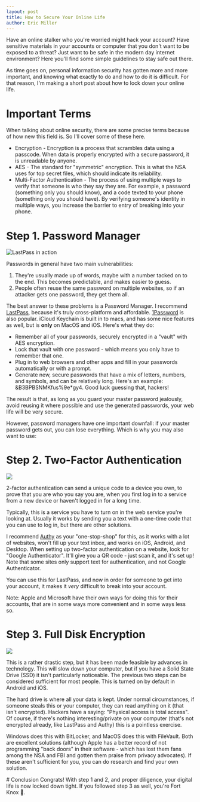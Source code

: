 ```yaml
---
layout: post
title: How to Secure Your Online Life
author: Eric Miller
---
```


Have an online stalker who you're worried might hack your account? Have sensitive materials in your accounts or computer
that you don't want to be exposed to a threat? Just want to be safe in the modern day internet environment? Here you'll
find some simple guidelines to stay safe out there.

As time goes on, personal information security has gotten more and more important, and knowing what exactly to do and
how to do it is difficult. For that reason, I'm making a short post about how to lock down your online life.

# Important Terms
When talking about online security, there are some precise terms because of how new this field is. So I'll cover some of
these here.

* Encryption - Encryption is a process that scrambles data using a passcode. When data is properly encrypted with a secure password, it is unreadable by anyone.
* AES - The standard for "symmetric" encryption. This is what the NSA uses for top secret files, which should indicate its reliability.
* Multi-Factor Authentication - The process of using multiple ways to verify that someone is who they say they are. For example,  a password (something only you should know), and a code texted to your phone (something only you should have). By verifying someone's identity in multiple ways, you increase the barrier to entry of breaking into your phone.

# Step 1. Password Manager
![LastPass in action](/{{site.post_images_path}}/2017-01-17-LastPass.png)

Passwords in general have two main vulnerabilities:

1. They're usually made up of words, maybe with a number tacked on to the end. This becomes predictable, and makes easier to guess.
2. People often reuse the same password on multiple websites, so if an attacker gets one password, they get them all.

The best answer to these problems is a Password Manager. I recommend [LastPass](https://lastpass.com), because it's truly cross-platform and affordable. [1Password](https://1password.com) is also popular. iCloud Keychain is built in to macs, and has some nice features as well, but is **only** on MacOS and iOS. Here's what they do:

* Remember all of your passwords, securely encrypted in a "vault" with AES encryption.
* Lock that vault with one password - which means you only have to remember that one.
* Plug in to web browsers and other apps and fill in your passwords automatically or with a prompt.
* Generate new, secure passwords that have a mix of letters, numbers, and symbols, and can be relatively long. Here's an example: &B3BPBSNMKfus%9e*gy4. Good luck guessing that, hackers!

The result is that, as long as you guard your master password jealously, avoid reusing it where possible and use the generated passwords, your web life will be very secure.

However, password managers have one important downfall: if your master password gets out, you can lose everything. Which is why you may also want to use:

# Step 2. Two-Factor Authentication
<div class="col-md-12">
<img src="/{{site.post_images_path}}/2017-01-17-Authy.PNG" class="col-md-6">

2-factor authentication can send a unique code to a device you own, to prove that you are who you say you are, when you first log in to a service from a new device or haven't logged in for a long time.

Typically, this is a service you have to turn on in the web service you're looking at. Usually it works by sending you a text with a one-time code that you can use to log in, but there are other solutions.

I recommend [Authy](https://www.authy.com) as your "one-stop-shop" for this, as it works with a lot of websites, won't fill up your text inbox, and works on iOS, Android, and Desktop. When setting up two-factor authentication on a website, look for "Google Authenticator". It'll give you a QR code - just scan it, and it's set up! Note that some sites only support text for authentication, and not Google Authenticator.

You can use this for LastPass, and now in order for someone to get into your account, it makes it *very* difficult to break into your account.

Note: Apple and Microsoft have their own ways for doing this for their accounts, that are in some ways more convenient and in some ways less so.
</div>

# Step 3. Full Disk Encryption
<div class="col-md-12">
<img src="/{{site.post_images_path}}/2017-01-17-FileVault.png" class="col-md-8">

This is a rather drastic step, but it has been made feasible by advances in technology. This will slow down your computer, but if you have a Solid State Drive (SSD) it isn't particularly noticeable. The previous two steps can be considered sufficient for most people. This is turned on by default in Android and iOS.

The hard drive is where all your data is kept. Under normal circumstances, if someone steals this or your computer, they can read anything on it (that isn't encrypted). Hackers have a saying: "Physical access is total access". Of course, if there's nothing interesting/private on your computer (that's not encrypted already, like LastPass and Authy) this is a pointless exercise.

Windows does this with BitLocker, and MacOS does this with FileVault. Both are excellent solutions (although Apple has a better record of not programming "back doors" in their software - which has lost them fans among the NSA and FBI and gotten them praise from privacy advocates). If these aren't sufficient for you, you can do research and find your own solution.
</div>
# Conclusion
Congrats! With step 1 and 2, and proper diligence, your digital life is now locked down tight. If you followed step 3 as well, you're Fort Knox 🎉.